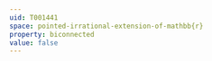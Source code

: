 ```yaml
---
uid: T001441
space: pointed-irrational-extension-of-mathbb{r}
property: biconnected
value: false
---
```

